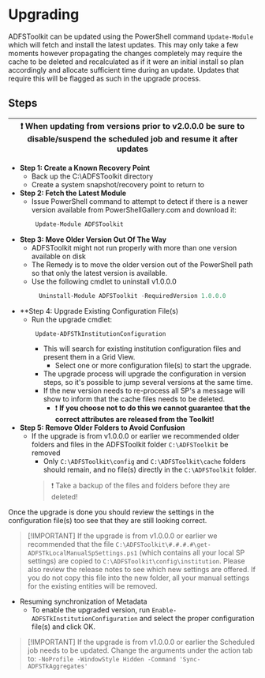 # Upgrading
ADFSToolkit can be updated using the PowerShell command `Update-Module` which will fetch and install the latest updates. 
This may only take a few moments however propagating the changes completely may require the cache to be deleted and recalculated as if it were an initial install so plan accordingly and allocate sufficient time during an update. Updates that require this will be flagged as such in the upgrade process. 

## Steps
|:exclamation: When updating from versions prior to v2.0.0.0 be sure to disable/suspend the scheduled job and resume it after updates |
   |-----------------------------------------------------------------------------|

- **Step 1: Create a Known Recovery Point**
  - Back up the  C:\ADFSToolkit directory
  - Create a system snapshot/recovery point to return to
- **Step 2: Fetch the Latest Module**
  - Issue PowerShell command to attempt to detect if there is a newer version available from PowerShellGallery.com and download it:
    ```PowerShell
     Update-Module ADFSToolkit
    ```
- **Step 3: Move Older Version Out Of The Way**
  - ADFSToolkit might not run properly with more than one version available on disk
  - The Remedy is to move the older version out of the PowerShell path so that only the latest version is available. 
  - Use the following cmdlet to uninstall v1.0.0.0
    ```PowerShell
      Uninstall-Module ADFSToolkit -RequiredVersion 1.0.0.0
    ```
- **Step 4: Upgrade Existing Configuration File(s)
  - Run the upgrade cmdlet:
    ```PowerShell
     Update-ADFSTkInstitutionConfiguration
    ```
    - This will search for existing institution configuration files and present them in a Grid View. 
      - Select one or more configuration file(s) to start the upgrade.
    - The upgrade process will upgrade the configuration in version steps, so it's possible to jump several versions at the same time.
    - If the new version needs to re-process all SP's a message will show to inform that the cache files needs to be deleted.
      - :exclamation: **If you choose not to do this we cannot guarantee that the correct attributes are released from the Toolkit!**
 - **Step 5: Remove Older Folders to Avoid Confusion**
   - If the upgrade is from v1.0.0.0 or earlier we recommended older folders and files in the ADFSToolkit folder `C:\ADFSToolkit` be removed
     - Only `C:\ADFSToolkit\config` and `C:\ADFSToolkit\cache` folders should remain, and no file(s) directly in the `C:\ADFSToolkit` folder. 
     > :exclamation: Take a backup of the files and folders before they are deleted!

Once the upgrade is done you should review the settings in the configuration file(s) too see that they are still looking correct.

  > [!IMPORTANT] If the upgrade is from v1.0.0.0 or earlier we recommended that the file `C:\ADFSToolkit\#.#.#.#\get-ADFSTkLocalManualSpSettings.ps1` (which contains all your local SP settings) are copied to `C:\ADFSToolkit\config\institution`. Please also review the release notes to see which new settings are offered.
If you do not copy this file into the new folder, all your manual settings for the existing entities will be removed.
- Resuming synchronization of Metadata
    - To enable the upgraded version, run `Enable-ADFSTkInstitutionConfiguration` and select the proper configuration file(s) and click OK.
> [!IMPORTANT] If the upgrade is from v1.0.0.0 or earlier the Scheduled job needs to be updated. Change the arguments under the action tab to: `-NoProfile -WindowStyle Hidden -Command 'Sync-ADFSTkAggregates'`
